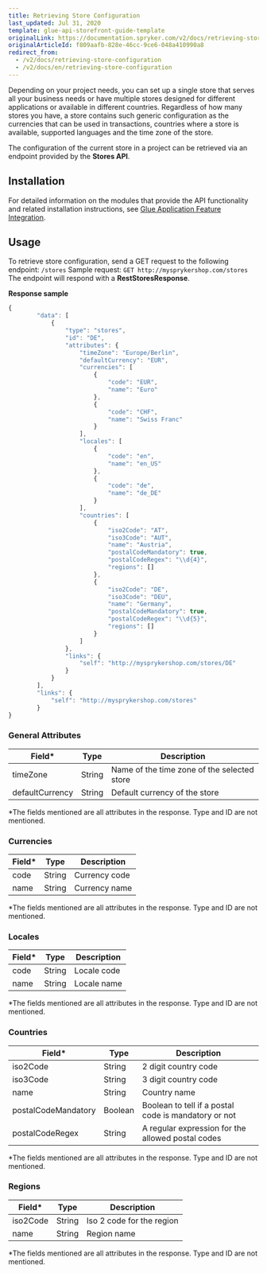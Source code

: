 ```yaml
---
title: Retrieving Store Configuration
last_updated: Jul 31, 2020
template: glue-api-storefront-guide-template
originalLink: https://documentation.spryker.com/v2/docs/retrieving-store-configuration
originalArticleId: f809aafb-828e-46cc-9ce6-048a410990a8
redirect_from:
  - /v2/docs/retrieving-store-configuration
  - /v2/docs/en/retrieving-store-configuration
---
```


Depending on your project needs, you can set up a single store that serves all your business needs or have multiple stores designed for different applications or available in different countries. Regardless of how many stores you have, a store contains such generic configuration as the currencies that can be used in transactions, countries where a store is available, supported languages and the time zone of the store.

The configuration of the current store in a project can be retrieved via an endpoint provided by the **Stores API**.

## Installation
For detailed information on the modules that provide the API functionality and related installation instructions, see [Glue Application Feature Integration](https://documentation.spryker.com/v2/docs/glue-application-feature-integration-201907).

## Usage
To retrieve store configuration, send a GET request to the following endpoint:
`/stores`
Sample request: `GET http://mysprykershop.com/stores`
The endpoint will respond with a **RestStoresResponse**.

**Response sample**
```js
{
		"data": [
			{
				"type": "stores",
				"id": "DE",
				"attributes": {
					"timeZone": "Europe/Berlin",
					"defaultCurrency": "EUR",
					"currencies": [
						{
							"code": "EUR",
							"name": "Euro"
						},
						{	
							"code": "CHF",
							"name": "Swiss Franc"
						}
					],
					"locales": [
						{
							"code": "en",
							"name": "en_US"
						},
						{
							"code": "de",
							"name": "de_DE"
						}
					],
					"countries": [
						{
							"iso2Code": "AT",
							"iso3Code": "AUT",
							"name": "Austria",
							"postalCodeMandatory": true,
							"postalCodeRegex": "\\d{4}",
							"regions": []
						},
						{
							"iso2Code": "DE",
							"iso3Code": "DEU",
							"name": "Germany",
							"postalCodeMandatory": true,
							"postalCodeRegex": "\\d{5}",
							"regions": []
						}
					]
				},
				"links": {
					"self": "http://mysprykershop.com/stores/DE"
				}
			}
		],
		"links": {
			"self": "http://mysprykershop.com/stores"
		}
}
```

### General Attributes
| Field* | Type | Description |
| --- | --- | --- |
| timeZone | String | Name of the time zone of the selected store |
| defaultCurrency | String | Default currency of the store |

\*The fields mentioned are all attributes in the response. Type and ID are not mentioned.

### Currencies
| Field* | Type | Description |
| --- | --- | --- |
| code | String | Currency code |
| name | String | Currency name |

\*The fields mentioned are all attributes in the response. Type and ID are not mentioned.

### Locales
| Field* | Type | Description |
| --- | --- | --- |
| code | String | Locale code |
| name | String | Locale name |

\*The fields mentioned are all attributes in the response. Type and ID are not mentioned.

### Countries
| Field* | Type | Description |
| --- | --- | --- |
| iso2Code | String | 2 digit country code |
| iso3Code | String | 3 digit country code |
| name | String | Country name |
| postalCodeMandatory | Boolean | Boolean to tell if a postal code is mandatory or not |
| postalCodeRegex | String | A regular expression for the allowed postal codes |

\*The fields mentioned are all attributes in the response. Type and ID are not mentioned.

### Regions
| Field* | Type | Description |
| --- | --- | --- |
| iso2Code | String | Iso 2 code for the region |
| name | String | Region name |

\*The fields mentioned are all attributes in the response. Type and ID are not mentioned.



